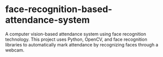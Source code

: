 # face-recognition-based-attendance-system  
A computer vision-based attendance system using face recognition technology. This project uses Python, OpenCV, and face recognition libraries to automatically mark attendance by recognizing faces through a webcam.
